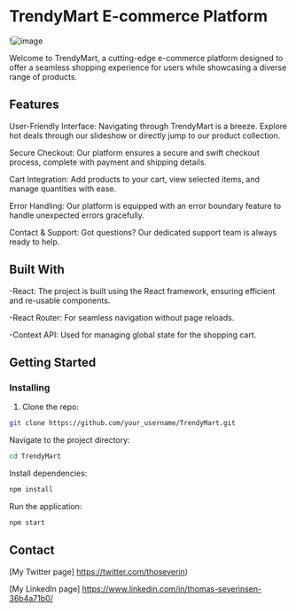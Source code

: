 # TrendyMart E-commerce Platform

!![image](https://github.com/thomsev/TrendyMart/assets/100193213/fb8524c9-eef0-4f95-b4c8-0fad871e1e07)


Welcome to TrendyMart, a cutting-edge e-commerce platform designed to offer a seamless shopping experience for users while showcasing a diverse range of products.

## Features

User-Friendly Interface: Navigating through TrendyMart is a breeze. Explore hot deals through our slideshow or directly jump to our product collection.

Secure Checkout: Our platform ensures a secure and swift checkout process, complete with payment and shipping details.

Cart Integration: Add products to your cart, view selected items, and manage quantities with ease.

Error Handling: Our platform is equipped with an error boundary feature to handle unexpected errors gracefully.

Contact & Support: Got questions? Our dedicated support team is always ready to help.
## Built With

-React: The project is built using the React framework, ensuring efficient and re-usable components.

-React Router: For seamless navigation without page reloads.

-Context API: Used for managing global state for the shopping cart.

## Getting Started

### Installing


1. Clone the repo:

```bash
git clone https://github.com/your_username/TrendyMart.git
```


Navigate to the project directory:
```bash
cd TrendyMart
```
Install dependencies:
```bash
npm install
```
Run the application:
```bash
npm start
```
## Contact

[My Twitter page] https://twitter.com/thoseverin)

[My LinkedIn page] https://www.linkedin.com/in/thomas-severinsen-36b4a71b0/
